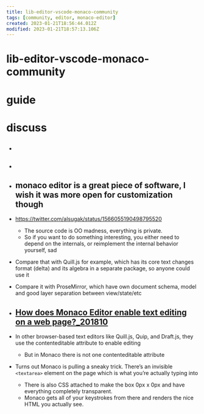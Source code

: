```yaml
---
title: lib-editor-vscode-monaco-community
tags: [community, editor, monaco-editor]
created: 2023-01-21T18:56:44.012Z
modified: 2023-01-21T18:57:13.106Z
---
```


# lib-editor-vscode-monaco-community

# guide

# discuss
- ## 

- ## 

- ## monaco editor is a great piece of software, I wish it was more open for customization though
- https://twitter.com/alsugak/status/1566055190498795520
  - The source code is OO madness, everything is private. 
  - So if you want to do something interesting, you either need to depend on the internals, or reimplement the internal behavior yourself, sad

- Compare that with Quill.js for example, which has its core text changes format (delta) and its algebra in a separate package, so anyone could use it

- Compare it with ProseMirror, which have own document schema, model and good layer separation between view/state/etc

- ## [How does Monaco Editor enable text editing on a web page?_201810](https://www.mozzafiller.com/posts/how-does-monaco-editor-enable-text-editing-on-a-web-page)
- In other browser-based text editors like Quill.js, Quip, and Draft.js, they use the contenteditable attribute to enable editing
  - But in Monaco there is not one contenteditable attribute
- Turns out Monaco is pulling a sneaky trick. There’s an invisible `<textarea>` element on the page which is what you’re actually typing into
  - There is also CSS attached to make the box 0px x 0px and have everything completely transparent.
  - Monaco gets all of your keystrokes from there and renders the nice HTML you actually see. 
